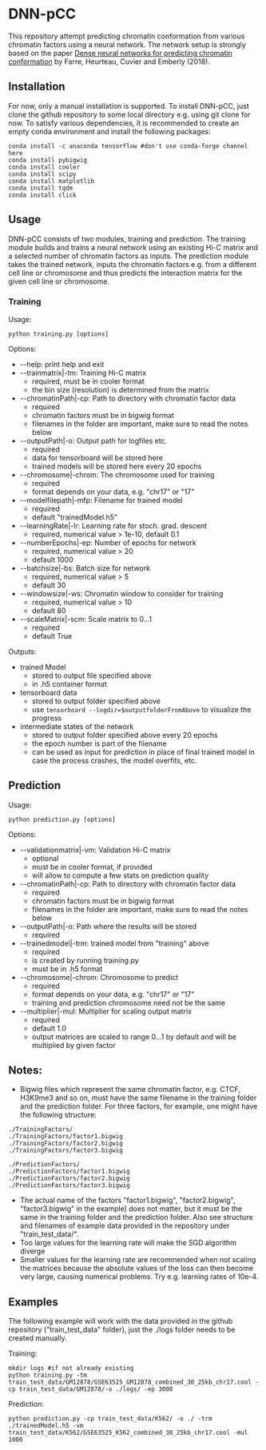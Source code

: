 # DNN-pCC

This repository attempt predicting chromatin conformation from various chromatin factors using a neural network.
The network setup is strongly based on the paper [Dense neural networks for predicting chromatin conformation](https://doi.org/10.1186/s12859-018-2286-z) 
by Farre, Heurteau, Cuvier and Emberly (2018).

## Installation
For now, only a manual installation is supported.
To install DNN-pCC, just clone the github repository to some local directory 
e.g. using git clone for now.
To satisfy various dependencies, it is recommended to create an empty conda environment and install the following packages:
```
conda install -c anaconda tensorflow #don't use conda-forge channel here
conda install pybigwig
conda install cooler
conda install scipy
conda install matplotlib
conda install tqdm
conda install click
```

## Usage
DNN-pCC consists of two modules, training and prediction.
The training module builds and trains a neural network using an existing Hi-C matrix and a selected number of chromatin factors as inputs.
The prediction module takes the trained network, inputs the chromatin factors
e.g. from a different cell line or chromosome and thus predicts the
interaction matrix for the given cell line or chromosome.

### Training
Usage:
```
python training.py [options]
```
Options:
- --help: print help and exit
- --trainmatrix|-tm: Training Hi-C matrix
  - required, must be in cooler format
  - the bin size (resolution) is determined from the matrix
- --chromatinPath|-cp: Path to directory with chromatin factor data
  - required
  - chromatin factors must be in bigwig format
  - filenames in the folder are important, make sure to read the notes below
- --outputPath|-o: Output path for logfiles etc.
  - required 
  - data for tensorboard will be stored here
  - trained models will be stored here every 20 epochs
- --chromosome|-chrom: The chromosome used for training
  - required
  - format depends on your data, e.g. "chr17" or "17"
- --modelfilepath|-mfp: Filename for trained model
  - required
  - default "trainedModel.h5"
- --learningRate|-lr: Learning rate for stoch. grad. descent
  - required, numerical value > 1e-10, default 0.1
- --numberEpochs|-ep: Number of epochs for network
  - required, numerical value > 20
  - default 1000
- --batchsize|-bs: Batch size for network
  - required, numerical value > 5
  - default 30
- --windowsize|-ws: Chromatin window to consider for training
  - required, numerical value > 10
  - default 80
- --scaleMatrix|-scm: Scale matrix to 0...1
  - required
  - default True

Outputs:
- trained Model
  - stored to output file specified above
  - in .h5 container format
- tensorboard data
  - stored to output folder specified above
  - use `tensorboard --logdir=$outputfolderFromAbove` to visualize the progress
- intermediate states of the network
  - stored to output folder specified above every 20 epochs
  - the epoch number is part of the filename
  - can be used as input for prediction in place of final trained model
    in case the process crashes, the model overfits, etc.

## Prediction
Usage:
```
python prediction.py [options]
```
Options:
- --validationmatrix|-vm: Validation Hi-C matrix
  - optional
  - must be in cooler format, if provided
  - will allow to compute a few stats on prediction quality
- --chromatinPath|-cp: Path to directory with chromatin factor data
  - required
  - chromatin factors must be in bigwig format
  - filenames in the folder are important, make sure to read the notes below
- --outputPath|-o: Path where the results will be stored
  - required
- --trainedmodel|-trm: trained model from "training" above
  - required
  - is created by running training.py
  - must be in .h5 format
- --chromosome|-chrom: Chromosome to predict
  - required
  - format depends on your data, e.g. "chr17" or "17"
  - training and prediction chromosome need not be the same
- --multiplier|-mul: Multiplier for scaling output matrix
  - required
  - default 1.0
  - output matrices are scaled to range 0...1 by default and will be multiplied by given factor

## Notes:
- Bigwig files which represent the same chromatin factor, e.g. CTCF, H3K9me3 and so on, must have the same filename in the training folder and the prediction folder. For three factors, for example, one might have the following structure:
```
./TrainingFactors/
./TrainingFactors/factor1.bigwig
./TrainingFactors/factor2.bigwig
./TrainingFactors/factor3.bigwig

./PredictionFactors/
./PredictionFactors/factor1.bigwig
./PredictionFactors/factor2.bigwig
./PredictionFactors/factor3.bigwig
```
- The actual name of the factors "factor1.bigwig", "factor2.bigwig", "factor3.bigwig" in the example) does not matter, but it must be the same in the training folder and the prediction folder. Also see structure and filenames of example data provided in the repository under "train_test_data/".
- Too large values for the learning rate will make the SGD algorithm diverge
- Smaller values for the learning rate are recommended when not scaling the matrices because the absolute values of the loss can then become very 
large, causing numerical problems. Try e.g. learning rates of 10e-4.

## Examples
The following example will work with the data provided in the github repository ("train_test_data" folder), just the ./logs folder needs to be created manually.

Training:
```
mkdir logs #if not already existing
python training.py -tm train_test_data/GM12878/GSE63525_GM12878_combined_30_25kb_chr17.cool -cp train_test_data/GM12878/-o ./logs/ -ep 3000
```

Prediction:
```
python prediction.py -cp train_test_data/K562/ -o ./ -trm ./trainedModel.h5 -vm train_test_data/K562/GSE63525_K562_combined_30_25kb_chr17.cool -mul 1000
```
